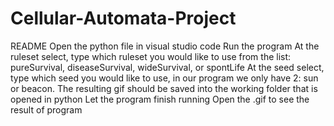 # Cellular-Automata-Project
README
Open the python file in visual studio code
Run the program
At the ruleset select, type which ruleset you would like to use from the list: pureSurvival, diseaseSurvival, wideSurvival, or spontLife
At the seed select, type which seed you would like to use, in our program we only have 2: sun or beacon.
The resulting gif should be saved into the working folder that is opened in python
Let the program finish running 
Open the .gif to see the result of program

